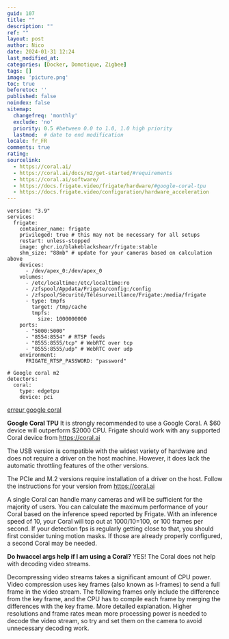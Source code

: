 ```yaml
---
guid: 107
title: ""
description: ""
ref: ""
layout: post
author: Nico
date: 2024-01-31 12:24
last_modified_at: 
categories: [Docker, Domotique, Zigbee]
tags: []
image: 'picture.png'
toc: true
beforetoc: ''
published: false
noindex: false
sitemap:
  changefreq: 'monthly'
  exclude: 'no'
  priority: 0.5 #between 0.0 to 1.0, 1.0 high priority
  lastmod:  # date to end modification
locale: fr_FR
comments: true
rating:  
sourcelink:
  - https://coral.ai/
  - https://coral.ai/docs/m2/get-started/#requirements
  - https://coral.ai/software/
  - https://docs.frigate.video/frigate/hardware/#google-coral-tpu
  - https://docs.frigate.video/configuration/hardware_acceleration
---
```


```
version: "3.9"
services:
  frigate:
    container_name: frigate
    privileged: true # this may not be necessary for all setups
    restart: unless-stopped
    image: ghcr.io/blakeblackshear/frigate:stable
    shm_size: "88mb" # update for your cameras based on calculation above
    devices:
      - /dev/apex_0:/dev/apex_0
    volumes:
      - /etc/localtime:/etc/localtime:ro
      - /zfspool/Appdata/Frigate/config:/config
      - /zfspool/Sécurité/Télésurveillance/Frigate:/media/frigate
      - type: tmpfs
        target: /tmp/cache
        tmpfs:
          size: 1000000000
    ports:
      - "5000:5000"
      - "8554:8554" # RTSP feeds
      - "8555:8555/tcp" # WebRTC over tcp
      - "8555:8555/udp" # WebRTC over udp
    environment:
      FRIGATE_RTSP_PASSWORD: "password"
```

```
# Google coral m2
detectors:
  coral:
    type: edgetpu
    device: pci
```

[erreur google coral](https://docs.frigate.video/troubleshooting/edgetpu/#pcie-coral-not-detected)

**Google Coral TPU**
It is strongly recommended to use a Google Coral. A $60 device will outperform $2000 CPU. Frigate should work with any supported Coral device from https://coral.ai

The USB version is compatible with the widest variety of hardware and does not require a driver on the host machine. However, it does lack the automatic throttling features of the other versions.

The PCIe and M.2 versions require installation of a driver on the host. Follow the instructions for your version from https://coral.ai

A single Coral can handle many cameras and will be sufficient for the majority of users. You can calculate the maximum performance of your Coral based on the inference speed reported by Frigate. With an inference speed of 10, your Coral will top out at 1000/10=100, or 100 frames per second. If your detection fps is regularly getting close to that, you should first consider tuning motion masks. If those are already properly configured, a second Coral may be needed.

**Do hwaccel args help if I am using a Coral?**
YES! The Coral does not help with decoding video streams.

Decompressing video streams takes a significant amount of CPU power. Video compression uses key frames (also known as I-frames) to send a full frame in the video stream. The following frames only include the difference from the key frame, and the CPU has to compile each frame by merging the differences with the key frame. More detailed explanation. Higher resolutions and frame rates mean more processing power is needed to decode the video stream, so try and set them on the camera to avoid unnecessary decoding work.